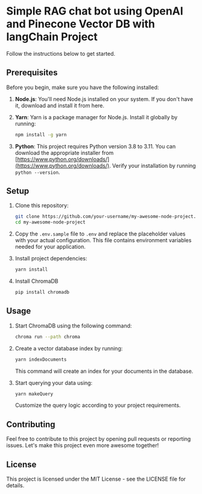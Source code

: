 # Simple RAG chat bot using OpenAI and Pinecone Vector DB with langChain Project
 
Follow the instructions below to get started.

## Prerequisites

Before you begin, make sure you have the following installed:

1. **Node.js**: You'll need Node.js installed on your system. If you don't have it, download and install it from here.

2. **Yarn**: Yarn is a package manager for Node.js. Install it globally by running:

    ```bash
    npm install -g yarn
    ```
3. **Python**: This project requires Python version 3.8 to 3.11. You can download the appropriate installer from [https://www.python.org/downloads/](https://www.python.org/downloads/). Verify your installation by running `python --version`.

## Setup

1. Clone this repository:

    ```bash
    git clone https://github.com/your-username/my-awesome-node-project.git
    cd my-awesome-node-project
    ```

2. Copy the `.env.sample` file to `.env` and replace the placeholder values with your actual configuration. This file contains environment variables needed for your application.

3. Install project dependencies:

    ```bash
    yarn install
    ```
4. Install ChromaDB
   ```bash 
   pip install chromadb
   ```

## Usage
1. Start ChromaDB using the following command:
   ```bash
   chroma run --path chroma 
   ```

2. Create a vector database index by running:

    ```bash
    yarn indexDocuments
    ```

   This command will create an index for your documents in the database.

3. Start querying your data using:

    ```bash
    yarn makeQuery
    ```

   Customize the query logic according to your project requirements.

## Contributing

Feel free to contribute to this project by opening pull requests or reporting issues. Let's make this project even more awesome together!

## License

This project is licensed under the MIT License - see the LICENSE file for details.
